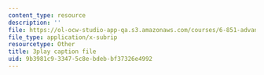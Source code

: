 ```yaml
---
content_type: resource
description: ''
file: https://ol-ocw-studio-app-qa.s3.amazonaws.com/courses/6-851-advanced-data-structures-spring-2012/9b3981c933475c8ebdebbf37326e4992_NinWEPPrkDQ.vtt
file_type: application/x-subrip
resourcetype: Other
title: 3play caption file
uid: 9b3981c9-3347-5c8e-bdeb-bf37326e4992
---
```


